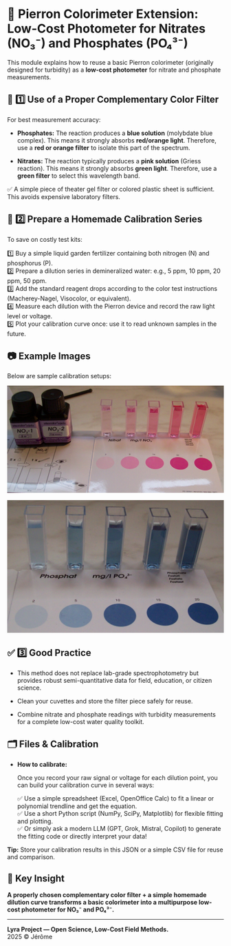 # 📏 Pierron Colorimeter Extension: Low-Cost Photometer for Nitrates (NO₃⁻) and Phosphates (PO₄³⁻)

This module explains how to reuse a basic Pierron colorimeter (originally designed for turbidity) as a **low-cost photometer** for nitrate and phosphate measurements.

## 🎨 1️⃣ Use of a Proper Complementary Color Filter

For best measurement accuracy:

- **Phosphates:** The reaction produces a **blue solution** (molybdate blue complex). This means it strongly absorbs **red/orange light**. Therefore, use a **red or orange filter** to isolate this part of the spectrum.
  
- **Nitrates:** The reaction typically produces a **pink solution** (Griess reaction). This means it strongly absorbs **green light**. Therefore, use a **green filter** to select this wavelength band.
  
✅ A simple piece of theater gel filter or colored plastic sheet is sufficient. This avoids expensive laboratory filters.

## 🧪 2️⃣ Prepare a Homemade Calibration Series

To save on costly test kits:

1️⃣ Buy a simple liquid garden fertilizer containing both nitrogen (N) and phosphorus (P).  
2️⃣ Prepare a dilution series in demineralized water: e.g., 5 ppm, 10 ppm, 20 ppm, 50 ppm.  
3️⃣ Add the standard reagent drops according to the color test instructions (Macherey-Nagel, Visocolor, or equivalent).  
4️⃣ Measure each dilution with the Pierron device and record the raw light level or voltage.  
5️⃣ Plot your calibration curve once: use it to read unknown samples in the future.

## 📷 Example Images

Below are sample calibration setups:

![Nitrates Photometry](./nitrates_photometry.JPG)

![Phosphates Photometry](./phosphates_photometry.JPG)


## ✅ 3️⃣ Good Practice

- This method does not replace lab-grade spectrophotometry but provides robust semi-quantitative data for field, education, or citizen science.

- Clean your cuvettes and store the filter piece safely for reuse.

- Combine nitrate and phosphate readings with turbidity measurements for a complete low-cost water quality toolkit.

## 🗂️ Files & Calibration

- **How to calibrate:**
  
  Once you record your raw signal or voltage for each dilution point, you can build your calibration curve in several ways:
  
  ✅ Use a simple spreadsheet (Excel, OpenOffice Calc) to fit a linear or polynomial trendline and get the equation.  
  ✅ Use a short Python script (NumPy, SciPy, Matplotlib) for flexible fitting and plotting.  
  ✅ Or simply ask a modern LLM (GPT, Grok, Mistral, Copilot) to generate the fitting code or directly interpret your data!

**Tip:** Store your calibration results in this JSON or a simple CSV file for reuse and comparison.


## 🔑 Key Insight

**A properly chosen complementary color filter + a simple homemade dilution curve transforms a basic colorimeter into a multipurpose low-cost photometer for NO₃⁻ and PO₄³⁻.**

---

**Lyra Project — Open Science, Low-Cost Field Methods.**  
2025 © Jérôme

